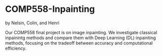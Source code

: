 # COMP558-Inpainting
by Nelsin, Colin, and Henri

Our COMP558 final project is on image inpainting. We investigate classical inpainintg methods and compare them with Deep Learning (DL) inpainting methods, focusing on the tradeoff between accuracy and computational efficiency.

